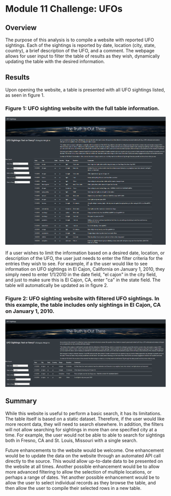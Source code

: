 # Module 11 Challenge: UFOs

## Overview
The purpose of this analysis is to compile a website with reported UFO sightings. Each of the sightings is reported by date, location (city, state, country), a brief description of the UFO, and a comment. The webpage allows for user input to filter the table of results as they wish, dynamically updating the table with the desired information.

## Results
Upon opening the website, a table is presented with all UFO sightings listed, as seen in figure 1.

### Figure 1: UFO sighting website with the full table information.
![Figure 1](Resources/Figure%201.png)

If a user wishes to limit the information based on a desired date, location, or description of the UFO, the user just needs to enter the filter criteria for the entries they wish to see. For example, if a the user would like to see information on UFO sightings in El Cajon, California on January 1, 2010, they simply need to enter 1/1/2010 in the date field, "el cajon" in the city field, and just to make sure this is El Cajon, CA, enter "ca" in the state field. The table will automatically be updated as in figure 2.

### Figure 2: UFO sighting website with filtered UFO sightings. In this example, the table includes only sightings in El Cajon, CA on January 1, 2010.
![Figure 2](Resources/Figure%202.png)

## Summary
While this website is useful to perform a basic search, it has its limitations. The table itself is based on a static dataset. Therefore, if the user would like more recent data, they will need to search elsewhere. In addition, the filters will not allow searching for sightings in more than one specified city at a time. For example, the user would not be able to able to search for sightings both in Fresno, CA and St. Louis, Missouri with a single search.

Future enhancements to the website would be welcome. One enhancement would be to update the data on the website through an automated API call directly to the source. This would allow up-to-date data to be presented on the website at all times. Another possible enhancement would be to allow more advanced filtering to allow the selection of multiple locations, or perhaps a range of dates. Yet another possible enhancement would be to allow the user to select individual records as they browse the table, and then allow the user to compile their selected rows in a new table.